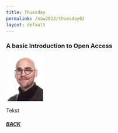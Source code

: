 ```yaml
---
title: Thuesday
permalink: /oaw2022/thuesday02
layout: default
---
```


### A basic Introduction to Open Access 

<img src="/images/bder kopier.jpg" alt="Benjamin Derksen" style="height: 20%; width:20%;"/>

Tekst

##### [BACK](https://openaccess.dk/oaw2022#programme-of-the-danish-open-access-week-2022)
